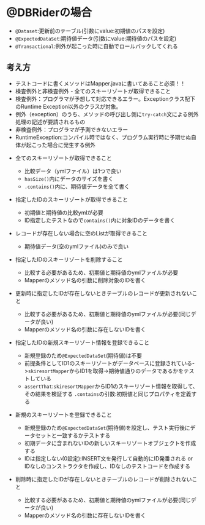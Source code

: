 # @DBRiderの場合

- `@Dataset`:更新前のテーブル(引数にvalue:初期値のパスを設定)
- `@ExpectedDataSet`:期待値データ(引数にvalue:期待値のパスを設定)
- `@Transactional`:例外が起こった時に自動でロールバックしてくれる

## 考え方

- テストコードに書くメソッドはMapper.javaに書いてあること必須！！
- 検査例外と非検査例外 - 全てのスキーリゾートが取得できること
- 検査例外：プログラマが予想して対応できるエラー。Exceptionクラス配下のRuntime Exception以外のクラスが対象。
- 例外（exception）のうち、メソッドの呼び出し側に`try-catch`文による例外処理の記述が要請されるもの
- 非検査例外：プログラマが予測できないエラー
- RuntimeException:コンパイル時ではなく、プログラム実行時に予期せぬ自体が起こった場合に発生する例外

&#13;&#10;

- 全てのスキーリゾートが取得できること
    - 比較データ（ymlファイル）は1つで良い
    - `hasSize()`内にデータのサイズを書く
    - `.contains()`内に、期待値データを全て書く
- 指定したIDのスキーリゾートが取得できること
    - 初期値と期待値の比較ymlが必要
    - ID指定したテストなので`contains()`内に対象IDのデータを書く
- レコードが存在しない場合に空のListが取得できること
    - 期待値データ(空のymlファイル)のみで良い
- 指定したIDのスキーリゾートを削除すること
    - 比較する必要があるため、初期値と期待値のymlファイルが必要
    - Mapperのメソッド名の引数に削除対象のIDを書く
- 更新時に指定したIDが存在しないときテーブルのレコードが更新されないこと
    - 比較する必要があるため、初期値と期待値のymlファイルが必要(同じデータが良い)
    - Mapperのメソッド名の引数に存在しないIDを書く
- 指定したIDの新規スキーリゾート情報を登録できること
    - 新規登録のため`@ExpectedDataSet`(期待値)は不要
    - 前提条件としてID1のスキーリゾートがデータベースに登録されている->`skiresortMapper`からID1を取得->期待値通りのデータであるかをテストしている
    - `assertThat`:`skiresortMapper`からID1のスキーリゾート情報を取得して、その結果を検証する `.contains`の引数:初期値と同じプロパティを定義する
- 新規のスキーリゾートを登録できること
    - 新規登録のため`@ExpectedDataSet`(期待値)を設定し、テスト実行後にデータセットと一致するかテストする
    - 初期データに含まれないIDの新しいスキーリゾートオブジェクトを作成する
    - IDは指定しない(0設定):INSERT文を発行して自動的にID発番される or IDなしのコンストラクタを作成し、IDなしのテストコードを作成する

- 削除時に指定したIDが存在しないときテーブルのレコードが削除されないこと
    - 比較する必要があるため、初期値と期待値のymlファイルが必要(同じデータが良い)
    - Mapperのメソッド名の引数に存在しないIDを書く
